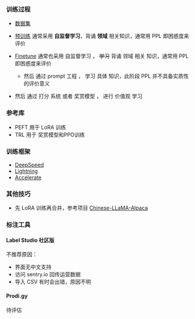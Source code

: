 ### 训练过程

* [数据集](train/datasets.md)

* [预训练](train/pretrain.md) 通常采用 **自监督学习**，背诵 **领域** 相关知识，通常用 PPL 即困惑度来评价
* [Finetune](train/ft.md) 通常也采用 自监督学习 ， ~~学习~~ 背诵 领域 相关 知识，通常用 PPL 即困惑度来评价
    * 然后 通过 prompt 工程 ， 学习 具体 知识，此阶段 PPL 并不具备实质性的评价意义
* 然后 通过 打分 系统 或者 奖赏模型 ， 进行 价值观 学习 

### 参考库
* PEFT 用于 LoRA 训练
* TRL 用于 奖赏模型和PPO训练

### 训练框架

* [DeepSpeed](https://www.deepspeed.ai/)
* [Lightning](https://www.lightning.ai/)
* [Accelerate](https://huggingface.co/docs/accelerate/index)

### 其他技巧

* 先 LoRA 训练再合并，参考项目 [Chinese-LLaMA-Alpaca](https://github.com/ymcui/Chinese-LLaMA-Alpaca)

### 标注工具

#### Label Studio 社区版
不推荐原因：
- 界面无中文支持
- 访问 sentry.io 回传运营数据
- 导入 CSV 有时会出错，原因不明

#### Prodi.gy 
待评估